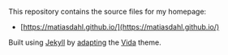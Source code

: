 This repository contains the source files for my homepage:

- [https://matiasdahl.github.io/](https://matiasdahl.github.io/)

Built using [Jekyll](https://jekyllrb.com/) by [adapting](https://github.com/matiasdahl/homepage-theme) the [Vida](https://github.com/syaning/vida) theme.
